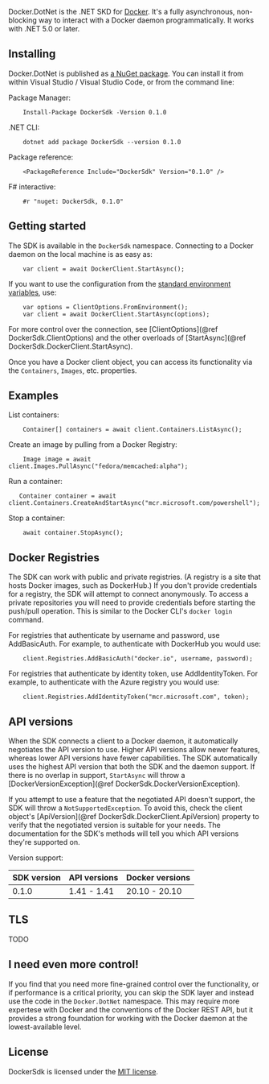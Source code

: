 Docker.DotNet is the .NET SKD for [Docker](https://www.docker.com/). It's a fully asynchronous, non-blocking way to interact with a Docker daemon programmatically. It works with .NET 5.0 or later.

## Installing ##
Docker.DotNet is published as [a NuGet package](https://www.nuget.org/packages/DockerSdk/). You can install it from within Visual Studio / Visual Studio Code, or from the command line:

Package Manager:
```{.ps1}
    Install-Package DockerSdk -Version 0.1.0
```

.NET CLI:
```
    dotnet add package DockerSdk --version 0.1.0
```

Package reference:
```{.xml}
    <PackageReference Include="DockerSdk" Version="0.1.0" />
```

F# interactive:
```{.fs}
    #r "nuget: DockerSdk, 0.1.0"
```

## Getting started ##
The SDK is available in the `DockerSdk` namespace. Connecting to a Docker daemon on the local machine is as easy as:

```{.cs}
    var client = await DockerClient.StartAsync();
```

If you want to use the configuration from the [standard environment variables](https://docs.docker.com/compose/reference/envvars/), use:

```{.cs}
    var options = ClientOptions.FromEnvironment();
    var client = await DockerClient.StartAsync(options);
```

For more control over the connection, see [ClientOptions](@ref DockerSdk.ClientOptions) and the other overloads of [StartAsync](@ref DockerSdk.DockerClient.StartAsync).

Once you have a Docker client object, you can access its functionality via the `Containers`, `Images`, etc. properties.

## Examples ##

List containers:

```{.cs}
    Container[] containers = await client.Containers.ListAsync();
```

Create an image by pulling from a Docker Registry:

```{.cs}
    Image image = await client.Images.PullAsync("fedora/memcached:alpha");
```

Run a container:

```{.cs}
   Container container = await client.Containers.CreateAndStartAsync("mcr.microsoft.com/powershell"); 
```

Stop a container:

```{.cs}
    await container.StopAsync();
```

## Docker Registries ##
The SDK can work with public and private registries. (A registry is a site that hosts Docker images, such as DockerHub.) If you don't provide credentials for a registry, the SDK will attempt to connect anonymously. To access a private repositories you will need to provide credentials before starting the push/pull operation. This is similar to the Docker CLI's `docker login` command.

For registries that authenticate by username and password, use AddBasicAuth. For example, to authenticate with DockerHub you would use:

```{.cs}
    client.Registries.AddBasicAuth("docker.io", username, password);
```

For registries that authenticate by identity token, use AddIdentityToken. For example, to authenticate with the Azure registry you would use:

```{.cs}
    client.Registries.AddIdentityToken("mcr.microsoft.com", token);
```

## API versions ##
When the SDK connects a client to a Docker daemon, it automatically negotiates the API version to use. Higher API versions allow newer features, whereas lower API versions have fewer capabilities. The SDK automatically uses the highest API version that both the SDK and the daemon support. If there is no overlap in support, `StartAsync` will throw a [DockerVersionException](@ref DockerSdk.DockerVersionException).

If you attempt to use a feature that the negotiated API doesn't support, the SDK will throw a `NotSupportedException`. To avoid this, check the client object's [ApiVersion](@ref DockerSdk.DockerClient.ApiVersion) property to verify that the negotiated version is suitable for your needs. The documentation for the SDK's methods will tell you which API versions they're supported on.

Version support:

| SDK version | API versions | Docker versions |
|-------------|--------------|-----------------|
| 0.1.0       | 1.41 - 1.41  | 20.10 - 20.10   |

## TLS ##
TODO

## I need even more control! ##
If you find that you need more fine-grained control over the functionality, or if performance is a critical priority, you can skip the SDK layer and instead use the code in the `Docker.DotNet` namespace. This may require more expertese with Docker and the conventions of the Docker REST API, but it provides a strong foundation for working with the Docker daemon at the lowest-available level.

## License ##
DockerSdk is licensed under the [MIT license](https://raw.githubusercontent.com/Emdot/DockerSdk/main/LICENSE).
